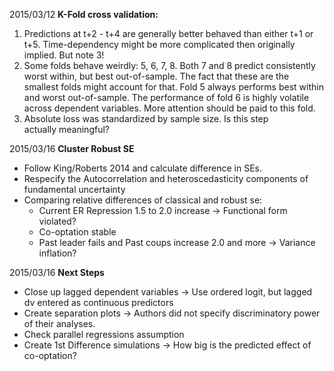 2015/03/12 __K-Fold cross validation:__ 

1. Predictions at t+2 - t+4 are generally better behaved than
    either t+1 or t+5. Time-dependency might be more complicated then originally implied. But note 3!
2. Some folds behave weirdly: 5, 6, 7, 8. Both 7 and 8 predict 
    consistently worst within, but best out-of-sample. The fact that these are the smallest folds might account for that. Fold 5 always performs best within and worst out-of-sample. The performance of fold 6 is highly volatile across dependent variables. More attention should be paid to this fold.
3. Absolute loss was standardized by sample size. Is this step  
    actually meaningful?

2015/03/16 __Cluster Robust SE__

- Follow King/Roberts 2014 and calculate difference in SEs.
- Respecify the Autocorrelation and heteroscedasticity 
  components of fundamental uncertainty
- Comparing relative differences of classical and robust se:
    + Current ER Repression 1.5 to 2.0 increase -> Functional form violated?
    + Co-optation stable
    + Past leader fails and Past coups increase 2.0 and more -> Variance inflation?

2015/03/16 __Next Steps__
- Close up lagged dependent variables -> Use ordered logit, but lagged dv entered as continuous predictors
- Create separation plots -> Authors did not specify discriminatory power of their analyses.
- Check parallel regressions assumption
- Create 1st Difference simulations -> How big is the predicted effect of co-optation?